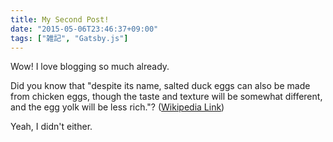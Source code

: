 ```yaml
---
title: My Second Post!
date: "2015-05-06T23:46:37+09:00"
tags: ["雑記", "Gatsby.js"]
---
```


Wow! I love blogging so much already.

Did you know that "despite its name, salted duck eggs can also be made from
chicken eggs, though the taste and texture will be somewhat different, and the
egg yolk will be less rich."?
([Wikipedia Link](https://en.wikipedia.org/wiki/Salted_duck_egg))

Yeah, I didn't either.
